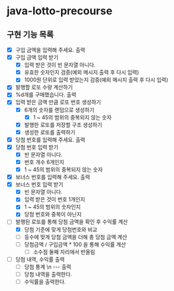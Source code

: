 # java-lotto-precourse
## 구현 기능 목록
- [x] 구입 금액을 입력해 주세요. 출력
- [x] 구입 금액 입력 받기
    - [x] 입력 받은 것이 빈 문자열 아니다.
    - [x] 유효한 숫자인지 검증(예외 메시지 출력 후 다시 입력)
    - [x] 1000원 단위로 입력 받았는지 검증(예외 메시지 출력 후 다시 입력)
- [x] 발행할 로또 수량 계산하기
- [x] %d개를 구매했습니다. 출력
- [x] 입력 받은 금액 만큼 로또 번호 생성하기
    - [x] 6개의 숫자를 랜덤으로 생성하기
        - [x] 1 ~ 45의 범위의 중복되지 않는 숫자
    - [x] 발행한 로또를 저장할 구조 생성하기
    - [x] 생성한 로또를 출력하기

- [x] 당첨 번호를 입력해 주세요. 출력
- [x] 당첨 번호 입력 받기
    - [x] 빈 문자열 아니다.
    - [x] 번호 개수 6개인지
    - [x] 1 ~ 45의 범위의 중복되지 않는 숫자
- [x] 보너스 번호를 입력해 주세요. 출력
- [x] 보너스 번호 입력 받기
    - [x] 빈 문자열 아니다.
    - [x] 입력 받은 것이 번호 1개인지
    - [x] 1 ~ 45의 범위의 숫자인지
    - [x] 당첨 번호와 중복이 아닌지

- [ ] 발행된 로또를 통해 당첨 금액을 확인 후 수익률 계산
    - [x] 당첨 기준에 맞게 당첨번호와 비교
    - [ ] 등수에 맞게 당첨 금액을 더해 총 당첨 금액 계산
    - [ ] 당첨금액 / 구입금액 * 100 을 통해 수익률 계산
        - [ ] 소수점 둘째 자리에서 반올림

- [ ] 당첨 내역, 수익률 출력
    - [ ] 당첨 통계 \n --- 출력
    - [ ] 당첨 내역을 출력한다.
    - [ ] 수익률을 출력한다.